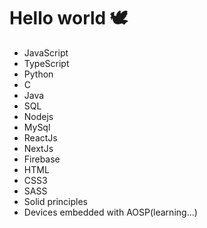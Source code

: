 
<h1>Hello world 🕊️</h1>

<section>
  <ul>
    <li>JavaScript
    <li>TypeScript
    <li>Python
    <li>C
    <li>Java 
    <li>SQL
    <li>Nodejs
    <li>MySql
    <li>ReactJs
    <li>NextJs
    <li>Firebase
    <li>HTML
    <li>CSS3
    <li>SASS
    <li>Solid principles
    <li>Devices embedded with AOSP(learning...)
  </ul>
</section>

